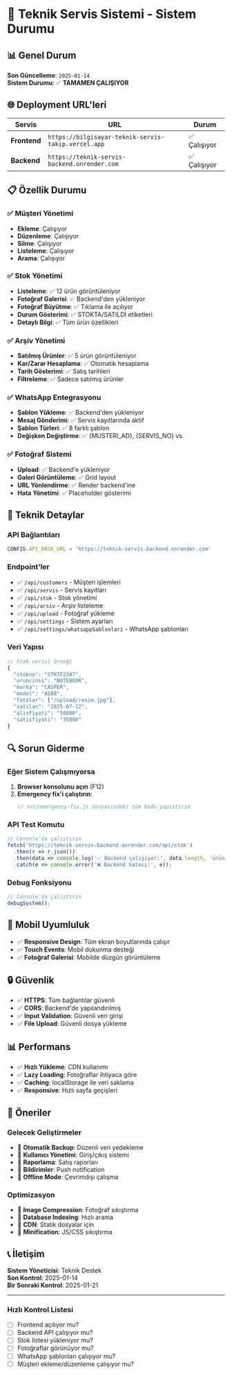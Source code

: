 # 🚀 Teknik Servis Sistemi - Sistem Durumu

## 📊 Genel Durum

**Son Güncelleme**: `2025-01-14`  
**Sistem Durumu**: ✅ **TAMAMEN ÇALIŞIYOR**

## 🌐 Deployment URL'leri

| Servis | URL | Durum |
|--------|-----|-------|
| **Frontend** | `https://bilgisayar-teknik-servis-takip.vercel.app` | ✅ Çalışıyor |
| **Backend** | `https://teknik-servis-backend.onrender.com` | ✅ Çalışıyor |

## 📋 Özellik Durumu

### ✅ **Müşteri Yönetimi**
- **Ekleme**: Çalışıyor
- **Düzenleme**: Çalışıyor  
- **Silme**: Çalışıyor
- **Listeleme**: Çalışıyor
- **Arama**: Çalışıyor

### ✅ **Stok Yönetimi**
- **Listeleme**: ✅ 12 ürün görüntüleniyor
- **Fotoğraf Galerisi**: ✅ Backend'den yükleniyor
- **Fotoğraf Büyütme**: ✅ Tıklama ile açılıyor
- **Durum Gösterimi**: ✅ STOKTA/SATILDI etiketleri
- **Detaylı Bilgi**: ✅ Tüm ürün özellikleri

### ✅ **Arşiv Yönetimi**
- **Satılmış Ürünler**: ✅ 5 ürün görüntüleniyor
- **Kar/Zarar Hesaplama**: ✅ Otomatik hesaplama
- **Tarih Gösterimi**: ✅ Satış tarihleri
- **Filtreleme**: ✅ Sadece satılmış ürünler

### ✅ **WhatsApp Entegrasyonu**
- **Şablon Yükleme**: ✅ Backend'den yükleniyor
- **Mesaj Gönderimi**: ✅ Servis kayıtlarında aktif
- **Şablon Türleri**: ✅ 8 farklı şablon
- **Değişken Değiştirme**: ✅ {MUSTERI_AD}, {SERVIS_NO} vs.

### ✅ **Fotoğraf Sistemi**
- **Upload**: ✅ Backend'e yükleniyor
- **Galeri Görüntüleme**: ✅ Grid layout
- **URL Yönlendirme**: ✅ Render backend'ine
- **Hata Yönetimi**: ✅ Placeholder gösterimi

## 🔧 Teknik Detaylar

### **API Bağlantıları**
```javascript
CONFIG.API_BASE_URL = 'https://teknik-servis-backend.onrender.com'
```

### **Endpoint'ler**
- ✅ `/api/customers` - Müşteri işlemleri
- ✅ `/api/servis` - Servis kayıtları
- ✅ `/api/stok` - Stok yönetimi
- ✅ `/api/arsiv` - Arşiv listeleme
- ✅ `/api/upload` - Fotoğraf yükleme
- ✅ `/api/settings` - Sistem ayarları
- ✅ `/api/settings/whatsappSablonlari` - WhatsApp şablonları

### **Veri Yapısı**
```javascript
// Stok verisi örneği
{
  "stokno": "STKTF2387",
  "uruncinsi": "NOTEBOOK",
  "marka": "CASPER",
  "model": "A580",
  "fotolar": ["/upload/resim.jpg"],
  "satilan": "2025-07-12",
  "alisfiyati": "50000",
  "satisfiyati": "35000"
}
```

## 🔍 Sorun Giderme

### **Eğer Sistem Çalışmıyorsa**

1. **Browser konsolunu açın** (F12)
2. **Emergency fix'i çalıştırın**:
   ```javascript
   // src/emergency-fix.js dosyasındaki tüm kodu yapıştırın
   ```

### **API Test Komutu**
```javascript
// Console'da çalıştırın
fetch('https://teknik-servis-backend.onrender.com/api/stok')
  .then(r => r.json())
  .then(data => console.log('✅ Backend çalışıyor:', data.length, 'ürün'))
  .catch(e => console.error('❌ Backend hatası:', e));
```

### **Debug Fonksiyonu**
```javascript
// Console'da çalıştırın
debugSystem();
```

## 📱 Mobil Uyumluluk

- ✅ **Responsive Design**: Tüm ekran boyutlarında çalışır
- ✅ **Touch Events**: Mobil dokunma desteği
- ✅ **Fotoğraf Galerisi**: Mobilde düzgün görüntüleme

## 🔒 Güvenlik

- ✅ **HTTPS**: Tüm bağlantılar güvenli
- ✅ **CORS**: Backend'de yapılandırılmış
- ✅ **Input Validation**: Güvenli veri girişi
- ✅ **File Upload**: Güvenli dosya yükleme

## 📊 Performans

- ✅ **Hızlı Yükleme**: CDN kullanımı
- ✅ **Lazy Loading**: Fotoğraflar ihtiyaca göre
- ✅ **Caching**: localStorage ile veri saklama
- ✅ **Responsive**: Hızlı sayfa geçişleri

## 🎯 Öneriler

### **Gelecek Geliştirmeler**
- 🔄 **Otomatik Backup**: Düzenli veri yedekleme
- 🔄 **Kullanıcı Yönetimi**: Giriş/çıkış sistemi
- 🔄 **Raporlama**: Satış raporları
- 🔄 **Bildirimler**: Push notification
- 🔄 **Offline Mode**: Çevrimdışı çalışma

### **Optimizasyon**
- 🔄 **Image Compression**: Fotoğraf sıkıştırma
- 🔄 **Database Indexing**: Hızlı arama
- 🔄 **CDN**: Statik dosyalar için
- 🔄 **Minification**: JS/CSS sıkıştırma

## 📞 İletişim

**Sistem Yöneticisi**: Teknik Destek  
**Son Kontrol**: 2025-01-14  
**Bir Sonraki Kontrol**: 2025-01-21

---

### **Hızlı Kontrol Listesi**
- [ ] Frontend açılıyor mu?
- [ ] Backend API çalışıyor mu?
- [ ] Stok listesi yükleniyor mu?
- [ ] Fotoğraflar görünüyor mu?
- [ ] WhatsApp şablonları çalışıyor mu?
- [ ] Müşteri ekleme/düzenleme çalışıyor mu? 
